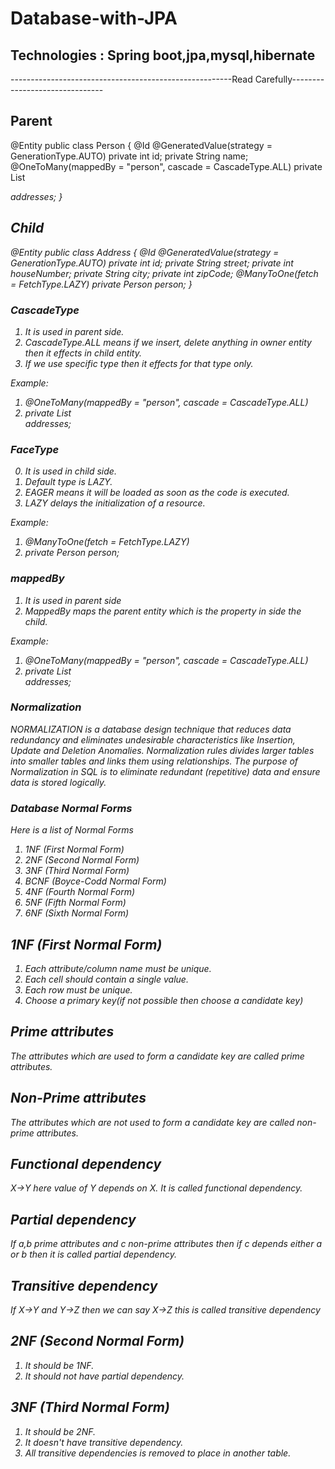 # Database-with-JPA
## Technologies : Spring boot,jpa,mysql,hibernate
-------------------------------------------------------Read Carefully-------------------------------
## Parent
@Entity
public class Person {
    @Id
    @GeneratedValue(strategy = GenerationType.AUTO)
    private int id;
    private String name;
    @OneToMany(mappedBy = "person", cascade = CascadeType.ALL)
    private List<Address> addresses;
}
## Child
@Entity
public class Address {
    @Id
    @GeneratedValue(strategy = GenerationType.AUTO)
    private int id;
    private String street;
    private int houseNumber;
    private String city;
    private int zipCode;
    @ManyToOne(fetch = FetchType.LAZY)
    private Person person;
}
  
### CascadeType
1. It is used in parent side.
2. CascadeType.ALL means if we insert, delete anything in owner entity then it effects in child entity.
3. If we use specific type then it effects for that type only.

Example: 
1. @OneToMany(mappedBy = "person", cascade = CascadeType.ALL)
2. private List<Address> addresses;

### FaceType
0. It is used in child side.
1. Default type is LAZY.
2. EAGER means it will be loaded as soon as the code is executed.
3. LAZY delays the initialization of a resource.

Example: 
1. @ManyToOne(fetch = FetchType.LAZY)
2. private Person person;

### mappedBy
1. It is used in parent side
2. MappedBy maps the parent entity which is the property in side the child.

Example: 
1. @OneToMany(mappedBy = "person", cascade = CascadeType.ALL)
2. private List<Address> addresses;


### Normalization
NORMALIZATION is a database design technique that reduces data redundancy and eliminates undesirable characteristics like Insertion, Update and Deletion Anomalies. Normalization rules divides larger tables into smaller tables and links them using relationships. The purpose of Normalization in SQL is to eliminate redundant (repetitive) data and ensure data is stored logically.


### Database Normal Forms
Here is a list of Normal Forms

1. 1NF (First Normal Form)
2. 2NF (Second Normal Form)
3. 3NF (Third Normal Form)
4. BCNF (Boyce-Codd Normal Form)
5. 4NF (Fourth Normal Form)
6. 5NF (Fifth Normal Form)
7. 6NF (Sixth Normal Form)


## 1NF (First Normal Form)
1. Each attribute/column name must be unique.
2. Each cell should contain a single value.
3. Each row must be unique.
4. Choose a primary key(if not possible then choose a candidate key)

## Prime attributes 
The attributes which are used to form a candidate key are called prime attributes.
## Non-Prime attributes 
The attributes which are not used to form a candidate key are called non-prime attributes.
## Functional dependency
X->Y here value of Y depends on X. It is called functional dependency.
## Partial dependency
If a,b prime attributes and c non-prime attributes then if c depends either a or b then it is called partial dependency.
## Transitive dependency
If X->Y and Y->Z then we can say X->Z this is called transitive dependency

## 2NF (Second Normal Form)
1. It should be 1NF.
2. It should not have partial dependency.

## 3NF (Third Normal Form)
1. It should be 2NF.
2. It doesn't have transitive dependency.
3. All transitive dependencies is removed to place in another table.




















